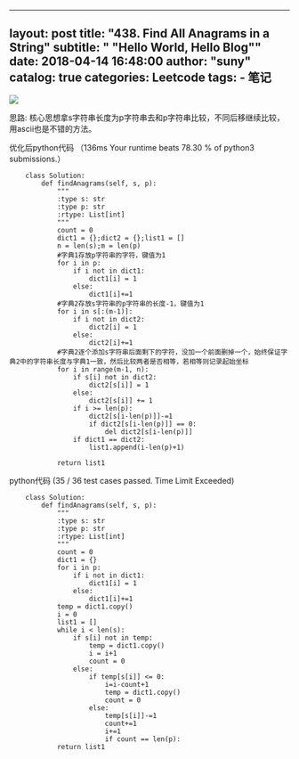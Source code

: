
---
layout:     post
title:      "438. Find All Anagrams in a String"
subtitle:   " \"Hello World, Hello Blog\""
date:       2018-04-14 16:48:00
author:     "suny"
catalog: true
categories: Leetcode
tags:
    - 笔记
---
<img src="/img/FindAllAnagramString.jpg"/>



思路: 核心思想拿s字符串长度为p字符串去和p字符串比较，不同后移继续比较，用ascii也是不错的方法。

优化后python代码 （136ms Your runtime beats 78.30 % of python3 submissions.）
			
		class Solution:
		    def findAnagrams(self, s, p):
		        """
		        :type s: str
		        :type p: str
		        :rtype: List[int]
		        """
		        count = 0
		        dict1 = {};dict2 = {};list1 = []
		        n = len(s);m = len(p)
				#字典1存放p字符串的字符，键值为1
		        for i in p:
		            if i not in dict1:
		                dict1[i] = 1
		            else:
		                dict1[i]+=1
				#字典2存放s字符串的p字符串的长度-1，键值为1
		        for i in s[:(m-1)]:
		            if i not in dict2:
		                dict2[i] = 1
		            else:
		                dict2[i]+=1
				#字典2逐个添加s字符串后面剩下的字符，没加一个前面删掉一个，始终保证字典2中的字符串长度与字典1一致，然后比较两者是否相等，若相等则记录起始坐标
		        for i in range(m-1, n):
		            if s[i] not in dict2:
		                dict2[s[i]] = 1
		            else:
		                dict2[s[i]] += 1
		            if i >= len(p):
		                dict2[s[i-len(p)]]-=1
		                if dict2[s[i-len(p)]] == 0:
		                    del dict2[s[i-len(p)]]
		            if dict1 == dict2:
		                list1.append(i-len(p)+1)
		
		        return list1



	
	
python代码 (35 / 36 test cases passed. Time Limit Exceeded)

		class Solution:
		    def findAnagrams(self, s, p):
		        """
		        :type s: str
		        :type p: str
		        :rtype: List[int]
		        """
		        count = 0
		        dict1 = {}
		        for i in p:
		            if i not in dict1:
		                dict1[i] = 1
		            else:
		                dict1[i]+=1
		        temp = dict1.copy()
		        i = 0
		        list1 = []
		        while i < len(s):
		            if s[i] not in temp:
		                temp = dict1.copy()
		                i = i+1
		                count = 0
		            else:
		                if temp[s[i]] <= 0:
		                    i=i-count+1
		                    temp = dict1.copy()
		                    count = 0
		                else:
		                    temp[s[i]]-=1
		                    count+=1
		                    i+=1
		                    if count == len(p):
		        return list1
